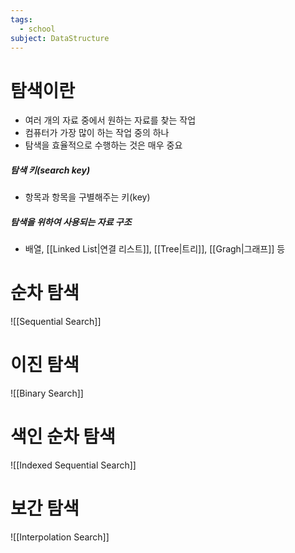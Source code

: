 ```yaml
---
tags:
  - school
subject: DataStructure
---
```

# 탐색이란
- 여러 개의 자료 중에서 원하는 자료를 찾는 작업 
- 컴퓨터가 가장 많이 하는 작업 중의 하나
- 탐색을 효율적으로 수행하는 것은 매우 중요 
##### 탐색 키(search key)
- 항목과 항목을 구별해주는 키(key)
##### 탐색을 위하여 사용되는 자료 구조
- 배열, [[Linked List|연결 리스트]], [[Tree|트리]], [[Gragh|그래프]] 등
# 순차 탐색
![[Sequential Search]]
# 이진 탐색
![[Binary Search]]
# 색인 순차 탐색
![[Indexed Sequential Search]]
# 보간 탐색
![[Interpolation Search]]